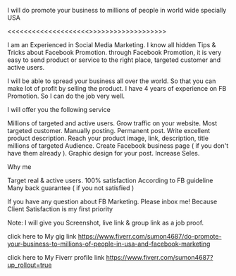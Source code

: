 I will do promote your business to millions of people in world wide specially USA


<<<<<<<<<<<<<<<<<<<<<Welcome to My Gig>>>>>>>>>>>>>>>>>>>>

I am an Experienced in Social Media Marketing. I know all hidden Tips & Tricks about Facebook Promotion. through Facebook Promotion, it is very easy to send product or service to the right place, targeted customer and active users.

I will be able to spread your business all over the world. So that you can make lot of profit by selling the product. I have 4 years of experience on FB Promotion. So I can do the job very well.



I will offer you the following service

Millions of targeted and active users.
Grow traffic on your website.
Most targeted customer.
Manually posting.
Permanent post.
Write excellent product description.
Reach your product image, link, description, title millions of targeted Audience.
Create Facebook business page ( if you don't have them already ).
Graphic design for your post.
Increase Seles.


Why me

Target real & active users.
100% satisfaction
According to FB guideline
Many back guarantee ( if you not satisfied )


If you have any question about FB Marketing. Please inbox me! Because Client Satisfaction is my first priority



Note: I will give you Screenshot, live link & group link as a job proof.

click here to My gig link  https://www.fiverr.com/sumon4687/do-promote-your-business-to-millions-of-people-in-usa-and-facebook-marketing

click here to My Fiverr profile link  https://www.fiverr.com/sumon4687?up_rollout=true
